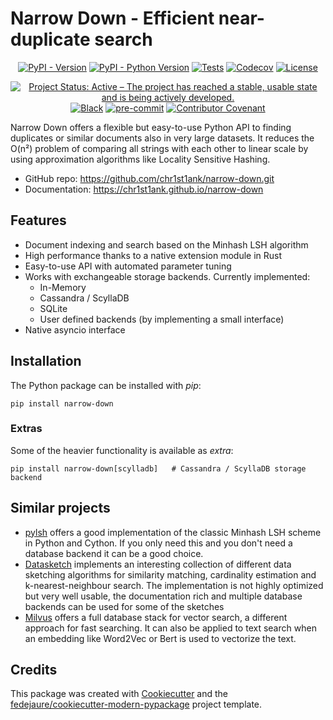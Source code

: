 
# Narrow Down - Efficient near-duplicate search


<div align="center">

[![PyPI - Version](https://img.shields.io/pypi/v/narrow-down.svg)](https://pypi.python.org/pypi/narrow-down)
[![PyPI - Python Version](https://img.shields.io/pypi/pyversions/narrow-down.svg)](https://pypi.python.org/pypi/narrow-down)
[![Tests](https://github.com/chr1st1ank/narrow-down/workflows/tests/badge.svg)](https://github.com/chr1st1ank/narrow-down/actions?workflow=tests)
[![Codecov](https://codecov.io/gh/chr1st1ank/narrow-down/branch/main/graph/badge.svg)](https://codecov.io/gh/chr1st1ank/narrow-down)
[![License](https://img.shields.io/badge/License-Apache_2.0-blue.svg)](https://opensource.org/licenses/Apache-2.0)

[![Project Status: Active – The project has reached a stable, usable state and is being actively developed.](https://www.repostatus.org/badges/latest/active.svg)](https://www.repostatus.org/#active)
[![Black](https://img.shields.io/badge/code%20style-black-000000.svg)](https://github.com/psf/black)
[![pre-commit](https://img.shields.io/badge/pre--commit-enabled-brightgreen?logo=pre-commit&logoColor=white)](https://github.com/pre-commit/pre-commit)
[![Contributor Covenant](https://img.shields.io/badge/Contributor%20Covenant-2.0-4baaaa.svg)](https://www.contributor-covenant.org/version/2/0/code_of_conduct/)


</div>

Narrow Down offers a flexible but easy-to-use Python API to finding duplicates or similar documents also in very large datasets. It reduces the O(n²) problem of comparing all strings with each other to linear scale by using approximation algorithms like Locality Sensitive Hashing.

* GitHub repo: <https://github.com/chr1st1ank/narrow-down.git>
* Documentation: <https://chr1st1ank.github.io/narrow-down>


## Features

* Document indexing and search based on the Minhash LSH algorithm
* High performance thanks to a native extension module in Rust
* Easy-to-use API with automated parameter tuning
* Works with exchangeable storage backends. Currently implemented:
  * In-Memory
  * Cassandra / ScyllaDB 
  * SQLite
  * User defined backends (by implementing a small interface)
* Native asyncio interface

## Installation
The Python package can be installed with *pip*:
```shell
pip install narrow-down
```

### Extras

Some of the heavier functionality is available as *extra*:
```shell
pip install narrow-down[scylladb]   # Cassandra / ScyllaDB storage backend
```

## Similar projects
- [pylsh](https://github.com/mattilyra/LSH) offers a good implementation of the classic Minhash LSH scheme in Python and Cython. If you only need this and you don't need a database backend it can be a good choice.
- [Datasketch](https://github.com/ekzhu/datasketch) implements an interesting collection of different data sketching algorithms for similarity matching, cardinality estimation and k-nearest-neighbour search. The implementation is not highly optimized but very well usable, the documentation rich and multiple database backends can be used for some of the sketches
- [Milvus](https://milvus.io/) offers a full database stack for vector search, a different approach for fast searching. It can also be applied to text search when an embedding like Word2Vec or Bert is used to vectorize the text.

## Credits

This package was created with [Cookiecutter][cookiecutter] and the [fedejaure/cookiecutter-modern-pypackage][cookiecutter-modern-pypackage] project template.

[cookiecutter]: https://github.com/cookiecutter/cookiecutter
[cookiecutter-modern-pypackage]: https://github.com/fedejaure/cookiecutter-modern-pypackage
